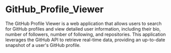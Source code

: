 # GitHub_Profile_Viewer
The GitHub Profile Viewer is a web application that allows users to search for GitHub profiles and view detailed user information, including their bio, number of followers, number of following, and repositories. This application leverages the GitHub API to retrieve real-time data, providing an up-to-date snapshot of a user's GitHub profile.
